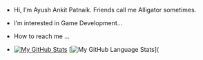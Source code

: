 - Hi, I’m Ayush Ankit Patnaik. Friends call me Alligator sometimes.
- I’m interested in Game Development...
- How to reach me ...

- [![My GitHub Stats](https://github-readme-stats.vercel.app/api/?username=AyushPatnaik_private=true&theme=tokyonight&showicons=true)]()
[![My GitHub Language Stats](https://github-readme-stats.vercel.app/api/top-langs/?username=jasongaylord&langs_count=5&theme=tokyonight)](

<!---
Alligator-52/Alligator-52 is a ✨ special ✨ repository because its `README.md` (this file) appears on your GitHub profile.
You can click the Preview link to take a look at your changes.
--->
